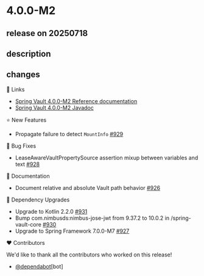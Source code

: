 # 4.0.0-M2

## release on 20250718

## description

## changes

📗 Links

* <a href="https://docs.spring.io/spring-vault/reference" rel="nofollow">Spring Vault 4.0.0-M2 Reference documentation</a>
* <a href="https://docs.spring.io/spring-vault/docs/4.0.0-M2/api" rel="nofollow">Spring Vault 4.0.0-M2 Javadoc</a>

⭐ New Features

* Propagate failure to detect <code>MountInfo</code> <a href="https://github.com/spring-projects/spring-vault/issues/929" data-hovercard-type="issue" data-hovercard-url="/spring-projects/spring-vault/issues/929/hovercard">#929</a>

🐞 Bug Fixes

* LeaseAwareVaultPropertySource assertion mixup between variables and text <a href="https://github.com/spring-projects/spring-vault/issues/928" data-hovercard-type="issue" data-hovercard-url="/spring-projects/spring-vault/issues/928/hovercard">#928</a>

📔 Documentation

* Document relative and absolute Vault path behavior <a href="https://github.com/spring-projects/spring-vault/issues/926" data-hovercard-type="issue" data-hovercard-url="/spring-projects/spring-vault/issues/926/hovercard">#926</a>

🔨 Dependency Upgrades

* Upgrade to Kotlin 2.2.0 <a href="https://github.com/spring-projects/spring-vault/issues/931" data-hovercard-type="issue" data-hovercard-url="/spring-projects/spring-vault/issues/931/hovercard">#931</a>
* Bump com.nimbusds:nimbus-jose-jwt from 9.37.2 to 10.0.2 in /spring-vault-core <a href="https://github.com/spring-projects/spring-vault/pull/930" data-hovercard-type="pull_request" data-hovercard-url="/spring-projects/spring-vault/pull/930/hovercard">#930</a>
* Upgrade to Spring Framework 7.0.0-M7 <a href="https://github.com/spring-projects/spring-vault/issues/927" data-hovercard-type="issue" data-hovercard-url="/spring-projects/spring-vault/issues/927/hovercard">#927</a>

❤️ Contributors

We'd like to thank all the contributors who worked on this release!

* <a class="user-mention notranslate" data-hovercard-type="organization" data-hovercard-url="/orgs/dependabot/hovercard" data-octo-click="hovercard-link-click" data-octo-dimensions="link_type:self" href="https://github.com/dependabot">@dependabot</a>[bot]

